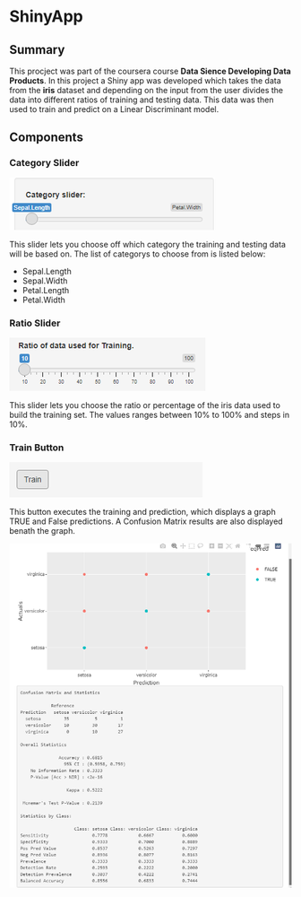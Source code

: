 # ShinyApp

## Summary
This procject was part of the coursera course **Data Sience Developing Data Products**. In 
this project a Shiny app was developed which takes the data from the **iris** dataset and
depending on the input from the user divides the data into different ratios of training and 
testing data. This data was then used to train and predict on a Linear Discriminant model.

## Components
### Category Slider
![Category Slider](CatSlider.png "Category Slider")

This slider lets you choose off which category the training and testing data will be based on.
The list of categorys to choose from is listed below:

- Sepal.Length    
- Sepal.Width     
- Petal.Length    
- Petal.Width

### Ratio Slider
![Ratio Slider](RatioSlider.png "Ratio Slider")

This slider lets you choose the ratio or percentage of the iris data used to build the training set. 
The values ranges between 10% to 100% and steps in 10%.

### Train Button
![Train Button](TrainButton.png "Train Button")

This button executes the training and prediction, which displays a graph TRUE and False predictions. 
A Confusion Matrix results are also displayed benath the graph. 

![Prediction](Prediction.png "Prediction")
